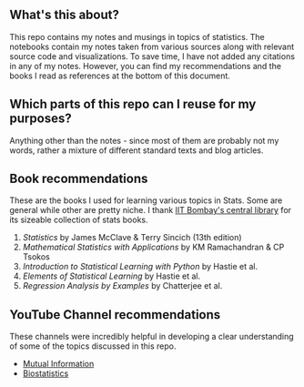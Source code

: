 ## What's this about?

This repo contains my notes and musings in topics of statistics. The notebooks contain my notes taken from various sources along with relevant source code and visualizations. To save time, I have not added any citations in any of my notes. However, you can find my recommendations and the books I read as references at the bottom of this document.

## Which parts of this repo can I reuse for my purposes?

Anything other than the notes - since most of them are probably not my words, rather a mixture of different standard texts and blog articles.

## Book recommendations

These are the books I used for learning various topics in Stats. Some are general while other are pretty niche. I thank [IIT Bombay's central library](https://www.library.iitb.ac.in/) for its sizeable collection of stats books.

1. _Statistics_ by James McClave & Terry Sincich (13th edition)
2. _Mathematical Statistics with Applications_ by KM Ramachandran & CP Tsokos
3. _Introduction to Statistical Learning with Python_ by Hastie et al.
4. _Elements of Statistical Learning_ by Hastie et al.
5. _Regression Analysis by Examples_ by Chatterjee et al.

## YouTube Channel recommendations

These channels were incredibly helpful in developing a clear understanding of some of the topics discussed in this repo.

- [Mutual Information](https://www.youtube.com/@Mutual_Information)
- [Biostatistics](https://www.youtube.com/@Frans_Rodenburg)